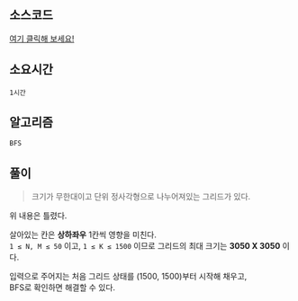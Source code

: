 ## 소스코드
[여기 클릭해 보세요!](https://github.com/BE-Archive/Algorithm-Study/blob/main/wnso-kim/Week_32/BOJ_14271_그리드_게임/BOJ_14271_그리드_게임.java)

## 소요시간
`1시간`

## 알고리즘
`BFS`

## 풀이
> 크기가 무한대이고 단위 정사각형으로 나누어져있는 그리드가 있다. 

위 내용은 틀렸다. 

살아있는 칸은 **상하좌우** 1칸씩 영향을 미친다.   
`1 ≤ N, M ≤ 50` 이고, `1 ≤ K ≤ 1500` 이므로 그리드의 최대 크기는 **3050 X 3050** 이다.   

입력으로 주어지는 처음 그리드 상태를 (1500, 1500)부터 시작해 채우고,    
BFS로 확인하면 해결할 수 있다.
